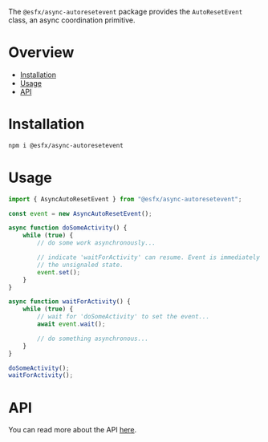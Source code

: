 The `@esfx/async-autoresetevent` package provides the `AutoResetEvent` class, an async coordination primitive.

# Overview

* [Installation](#installation)
* [Usage](#usage)
* [API](#api)

# Installation

```sh
npm i @esfx/async-autoresetevent
```

# Usage

```ts
import { AsyncAutoResetEvent } from "@esfx/async-autoresetevent";

const event = new AsyncAutoResetEvent();

async function doSomeActivity() {
    while (true) {
        // do some work asynchronously...

        // indicate 'waitForActivity' can resume. Event is immediately reset to
        // the unsignaled state.
        event.set();
    }
}

async function waitForActivity() {
    while (true) {
        // wait for 'doSomeActivity' to set the event...
        await event.wait();

        // do something asynchronous...
    }
}

doSomeActivity();
waitForActivity();
```

# API

You can read more about the API [here](https://esfx.js.org/esfx/api/async-autoresetevent.html).
